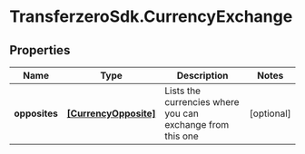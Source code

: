 # TransferzeroSdk.CurrencyExchange

## Properties
Name | Type | Description | Notes
------------ | ------------- | ------------- | -------------
**opposites** | [**[CurrencyOpposite]**](CurrencyOpposite.md) | Lists the currencies where you can exchange from this one | [optional] 


